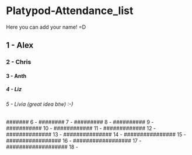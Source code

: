 # Platypod-Attendance_list
Here you can add your name! =D

## 1 - Alex
### 2 - Chris
#### 3 - Anth
##### 4 - Liz
###### 5 - Livia (great idea btw) :-) 
####### 6 - 
######## 7 - 
######### 8 - 
########## 9 - 
########### 10 -
############ 11 -
############# 12 -
############## 13 -
############### 14 -
################ 15 -
################# 16 -
################## 17 - 
################### 18 -









